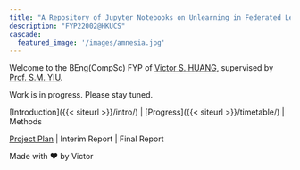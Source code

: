 ```yaml
---
title: "A Repository of Jupyter Notebooks on Unlearning in Federated Learning"
description: "FYP22002@HKUCS"
cascade:
  featured_image: '/images/amnesia.jpg'
---
```


Welcome to the BEng(CompSc) FYP of [Victor S. HUANG](https://github.com/vicw0ng-hk/), supervised by [Prof. S.M. YIU](https://www.cs.hku.hk/index.php/people/academic-staff/smyiu/). 

Work is in progress. Please stay tuned. 

[Introduction]({{< siteurl >}}/intro/) | [Progress]({{< siteurl >}}/timetable/) | Methods

<!-- [Test]({{< siteurl >}}) -->

[Project Plan](https://i.cs.hku.hk/~shuang/fyp-plan.pdf) | Interim Report | Final Report

Made with ❤️ by Victor
